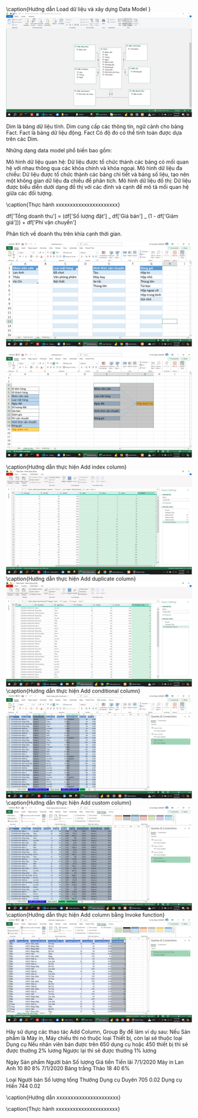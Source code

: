 <!-- !\subsubsection{Video 3} -->

\caption{Hướng dẫn Load dữ liệu và xây dựng Data Model }
![alt text](Bai1/Video3/HuongDan/image.png)

<!-- Dim & Fact: Bảng nào là dữ liệu động, bảng nào là dữ liệu tĩnh? -->

Dim là bảng dữ liệu tĩnh. Dim cung cấp các thông tin, ngữ cảnh cho bảng Fact.
Fact là bảng dữ liệu động. Fact Có độ đo có thể tính toán được dựa trên các Dim.

<!-- Có những dạng data model nào? -->

Những dạng data model phổ biến bao gồm:

Mô hình dữ liệu quan hệ: Dữ liệu được tổ chức thành các bảng có mối quan hệ với nhau thông qua các khóa chính và khóa ngoại.
Mô hình dữ liệu đa chiều: Dữ liệu được tổ chức thành các bảng chi tiết và bảng số liệu, tạo nên một không gian dữ liệu đa chiều để phân tích.
Mô hình dữ liệu đồ thị: Dữ liệu được biểu diễn dưới dạng đồ thị với các đỉnh và cạnh để mô tả mối quan hệ giữa các đối tượng.

<!--  -->

<!--  -->

\caption{Thực hành xxxxxxxxxxxxxxxxxxxxxx}

<!-- ! Bài tập cơ bản: Thực hành với sheet Sale của file KinhDoanh.xlsx: -->
<!-- 1. ETL dữ liệu -->
<!-- !hình ảnh -->
df['Tổng doanh thu'] = (df['Số lượng đặt'] _ df['Giá bán'] _ (1 - df['Giảm giá'])) + df['Phí vận chuyển']


<!-- 2. Viết requirement -->

Phân tích về doanh thu trên khía cạnh thời gian.

<!-- 3. Lên bảng danh mục các cột (vẽ voi) -->
![alt text](image-1.png)





<!-- 4. Phân tích Dim & Fact -->
![alt text](image.png)
<!-- 5. Vẽ data model -->
<!-- !     diagram -->





<!-- ! Bài tập nâng cao: Thực hành với sheet Sale và sheet Marketing của file KinhDoanh.xlsx: -->
<!-- ! Bài tập nâng cao: Thực hành với sheet Sale và sheet Marketing của file KinhDoanh.xlsx: -->
<!-- ! Bài tập nâng cao: Thực hành với sheet Sale và sheet Marketing của file KinhDoanh.xlsx: -->
<!-- ! Bài tập nâng cao: Thực hành với sheet Sale và sheet Marketing của file KinhDoanh.xlsx: -->
<!-- ! Bài tập nâng cao: Thực hành với sheet Sale và sheet Marketing của file KinhDoanh.xlsx: -->
<!-- ! Bài tập nâng cao: Thực hành với sheet Sale và sheet Marketing của file KinhDoanh.xlsx: -->
<!-- ! Bài tập nâng cao: Thực hành với sheet Sale và sheet Marketing của file KinhDoanh.xlsx: -->
<!-- ! Bài tập nâng cao: Thực hành với sheet Sale và sheet Marketing của file KinhDoanh.xlsx: -->

<!-- 1. ETL dữ liệu (Merge 2 sheet với nhau) -->
<!-- 2. Viết requirement -->
<!-- 3. Lên bảng danh mục các cột (vẽ voi) -->
<!-- 4. Phân tích Dim & Fact -->
<!-- 5. Vẽ data model -->

<!-- !\subsubsection{Video 4} -->
<!-- !\subsubsection{Video 4} -->
<!-- !\subsubsection{Video 4} -->
<!-- !\subsubsection{Video 4} -->
<!-- !\subsubsection{Video 4} -->
<!-- !\subsubsection{Video 4} -->
<!-- !\subsubsection{Video 4} -->
<!-- !\subsubsection{Video 4} -->
<!-- !\subsubsection{Video 4} -->

\caption{Hướng dẫn thực hiện Add index column}
![alt text](Bai1/Video4/HuongDan/0.png)
\caption{Hướng dẫn thực hiện Add duplicate column}
![alt text](Bai1/Video4/HuongDan/1.png)
\caption{Hướng dẫn thực hiện Add conditional column}
![alt text](Bai1/Video4/HuongDan/2.png)
\caption{Hướng dẫn thực hiện Add custom column}
![alt text](Bai1/Video4/HuongDan/3.png)
\caption{Hướng dẫn thực hiện Add column bằng Invoke function}
![alt text](Bai1/Video4/HuongDan/4.png)

Hãy sử dụng các thao tác Add Column, Group By để làm ví dụ sau:
Nếu Sản phẩm là Máy in, Máy chiếu thì nó thuộc loại Thiết bị, còn lại sẽ thuộc loại Dụng cụ
Nếu nhân viên bán được trên 650 dụng cụ hoặc 450 thiết bị thì sẽ được thưởng 2% lương
Ngược lại thì sẽ được thưởng 1% lương

Ngày Sản phẩm Người bán Số lượng Giá tiền Tiền lãi
7/1/2020 Máy in Lan Anh 10 80 8%
7/1/2020 Bảng trắng Thảo 18 40 6%

Loại Người bán Số lượng tổng Thưởng
Dụng cụ Duyên 705 0.02
Dụng cụ Hiền 744 0.02

<!-- !\subsubsection{Video 5} -->
<!-- !\subsubsection{Video 5} -->
<!-- !\subsubsection{Video 5} -->
<!-- !\subsubsection{Video 5} -->
<!-- !\subsubsection{Video 5} -->
<!-- !\subsubsection{Video 5} -->
<!-- !\subsubsection{Video 5} -->
<!-- !\subsubsection{Video 5} -->
<!-- !\subsubsection{Video 5} -->
<!-- !\subsubsection{Video 5} -->
<!-- !\subsubsection{Video 5} -->
<!-- !\subsubsection{Video 5} -->

<!--  -->

\caption{Hướng dẫn xxxxxxxxxxxxxxxxxxxxxx}

\caption{Thực hành xxxxxxxxxxxxxxxxxxxxxx}
